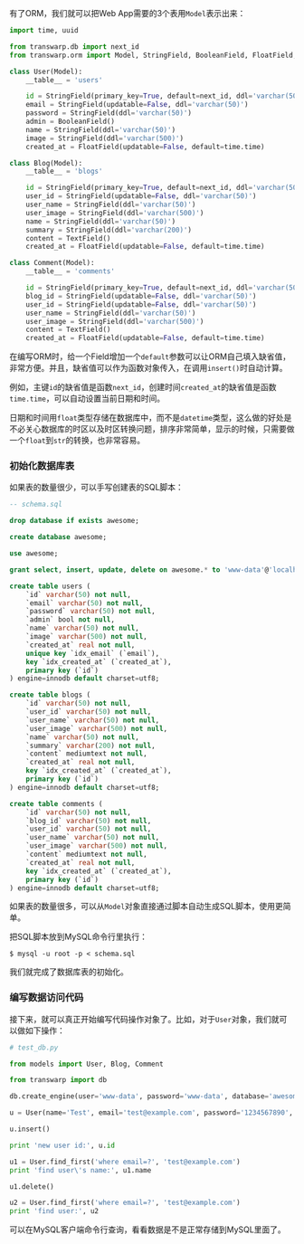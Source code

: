 有了ORM，我们就可以把Web App需要的3个表用`Model`表示出来：

```python
import time, uuid

from transwarp.db import next_id
from transwarp.orm import Model, StringField, BooleanField, FloatField, TextField

class User(Model):
    __table__ = 'users'

    id = StringField(primary_key=True, default=next_id, ddl='varchar(50)')
    email = StringField(updatable=False, ddl='varchar(50)')
    password = StringField(ddl='varchar(50)')
    admin = BooleanField()
    name = StringField(ddl='varchar(50)')
    image = StringField(ddl='varchar(500)')
    created_at = FloatField(updatable=False, default=time.time)

class Blog(Model):
    __table__ = 'blogs'

    id = StringField(primary_key=True, default=next_id, ddl='varchar(50)')
    user_id = StringField(updatable=False, ddl='varchar(50)')
    user_name = StringField(ddl='varchar(50)')
    user_image = StringField(ddl='varchar(500)')
    name = StringField(ddl='varchar(50)')
    summary = StringField(ddl='varchar(200)')
    content = TextField()
    created_at = FloatField(updatable=False, default=time.time)

class Comment(Model):
    __table__ = 'comments'

    id = StringField(primary_key=True, default=next_id, ddl='varchar(50)')
    blog_id = StringField(updatable=False, ddl='varchar(50)')
    user_id = StringField(updatable=False, ddl='varchar(50)')
    user_name = StringField(ddl='varchar(50)')
    user_image = StringField(ddl='varchar(500)')
    content = TextField()
    created_at = FloatField(updatable=False, default=time.time)

```

在编写ORM时，给一个Field增加一个`default`参数可以让ORM自己填入缺省值，非常方便。并且，缺省值可以作为函数对象传入，在调用`insert()`时自动计算。

例如，主键`id`的缺省值是函数`next_id`，创建时间`created_at`的缺省值是函数`time.time`，可以自动设置当前日期和时间。

日期和时间用`float`类型存储在数据库中，而不是`datetime`类型，这么做的好处是不必关心数据库的时区以及时区转换问题，排序非常简单，显示的时候，只需要做一个`float`到`str`的转换，也非常容易。

### 初始化数据库表

如果表的数量很少，可以手写创建表的SQL脚本：

```sql
-- schema.sql

drop database if exists awesome;

create database awesome;

use awesome;

grant select, insert, update, delete on awesome.* to 'www-data'@'localhost' identified by 'www-data';

create table users (
    `id` varchar(50) not null,
    `email` varchar(50) not null,
    `password` varchar(50) not null,
    `admin` bool not null,
    `name` varchar(50) not null,
    `image` varchar(500) not null,
    `created_at` real not null,
    unique key `idx_email` (`email`),
    key `idx_created_at` (`created_at`),
    primary key (`id`)
) engine=innodb default charset=utf8;

create table blogs (
    `id` varchar(50) not null,
    `user_id` varchar(50) not null,
    `user_name` varchar(50) not null,
    `user_image` varchar(500) not null,
    `name` varchar(50) not null,
    `summary` varchar(200) not null,
    `content` mediumtext not null,
    `created_at` real not null,
    key `idx_created_at` (`created_at`),
    primary key (`id`)
) engine=innodb default charset=utf8;

create table comments (
    `id` varchar(50) not null,
    `blog_id` varchar(50) not null,
    `user_id` varchar(50) not null,
    `user_name` varchar(50) not null,
    `user_image` varchar(500) not null,
    `content` mediumtext not null,
    `created_at` real not null,
    key `idx_created_at` (`created_at`),
    primary key (`id`)
) engine=innodb default charset=utf8;

```

如果表的数量很多，可以从`Model`对象直接通过脚本自动生成SQL脚本，使用更简单。

把SQL脚本放到MySQL命令行里执行：

```
$ mysql -u root -p < schema.sql

```

我们就完成了数据库表的初始化。

### 编写数据访问代码

接下来，就可以真正开始编写代码操作对象了。比如，对于`User`对象，我们就可以做如下操作：

```python
# test_db.py

from models import User, Blog, Comment

from transwarp import db

db.create_engine(user='www-data', password='www-data', database='awesome')

u = User(name='Test', email='test@example.com', password='1234567890', image='about:blank')

u.insert()

print 'new user id:', u.id

u1 = User.find_first('where email=?', 'test@example.com')
print 'find user\'s name:', u1.name

u1.delete()

u2 = User.find_first('where email=?', 'test@example.com')
print 'find user:', u2

```

可以在MySQL客户端命令行查询，看看数据是不是正常存储到MySQL里面了。
